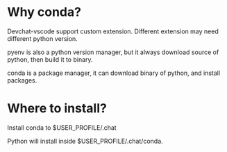 # Why conda?
Devchat-vscode support custom extension. Different extension may need different python version.

pyenv is also a python version manager, but it always download source of python, then build it to binary.

conda is a package manager, it can download binary of python, and install packages.

# Where to install?
Install conda to $USER_PROFILE/.chat

Python will install inside $USER_PROFILE/.chat/conda.

